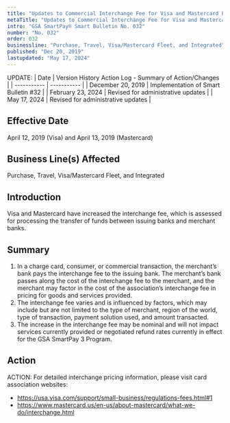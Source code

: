 ```yaml
---
title: "Updates to Commercial Interchange Fee for Visa and Mastercard Products"
metaTitle: "Updates to Commercial Interchange Fee for Visa and Mastercard Products"
intro: "GSA SmartPay® Smart Bulletin No. 032"
number: "No. 032"
order: 032
businessline: "Purchase, Travel, Visa/Mastercard Fleet, and Integrated"
published: "Dec 20, 2019"
lastupdated: "May 17, 2024"
---
```


UPDATE:
| Date | Version History Action Log - Summary of Action/Changes |
| ----------- | ----------- |
| December 20, 2019 | Implementation of Smart Bulletin #32 |
| February 23, 2024 | Revised for administrative updates |
| May 17, 2024 | Revised for administrative updates |

## Effective Date

April 12, 2019 (Visa) and April 13, 2019 (Mastercard)

## Business Line(s) Affected

Purchase, Travel, Visa/Mastercard Fleet, and Integrated

## Introduction

Visa and Mastercard have increased the interchange fee, which is assessed for processing the transfer of funds between issuing banks and merchant banks. 

## Summary

1. In a charge card, consumer, or commercial transaction, the merchant’s bank pays the interchange fee to the issuing bank. The merchant’s bank passes along the cost of the interchange fee to the merchant, and the merchant may factor in the cost of the association’s interchange fee in pricing for goods and services provided.
2. The interchange fee varies and is influenced by factors, which may include but are not limited to the type of merchant, region of the world, type of transaction, payment solution used, and amount transacted.
3. The increase in the interchange fee may be nominal and will not impact services currently provided or negotiated refund rates currently in effect for the GSA SmartPay 3 Program.

## Action

ACTION:
For detailed interchange pricing information, please visit card association websites: 
- https://usa.visa.com/support/small-business/regulations-fees.html#1
- https://www.mastercard.us/en-us/about-mastercard/what-we-do/interchange.html
